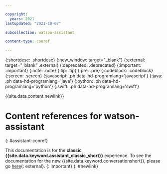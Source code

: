 ```yaml
---

copyright:
  years: 2021
lastupdated: "2021-10-07"

subcollection: watson-assistant

content-type: conref

---
```


{:shortdesc: .shortdesc}
{:new_window: target="_blank"}
{:external: target="_blank" .external}
{:deprecated: .deprecated}
{:important: .important}
{:note: .note}
{:tip: .tip}
{:pre: .pre}
{:codeblock: .codeblock}
{:screen: .screen}
{:javascript: .ph data-hd-programlang='javascript'}
{:java: .ph data-hd-programlang='java'}
{:python: .ph data-hd-programlang='python'}
{:swift: .ph data-hd-programlang='swift'}

{{site.data.content.newlink}}

# Content references for watson-assistant
{: #assistant-conref}

This documentation is for the **classic {{site.data.keyword.assistant_classic_short}}** experience. To see the documentation for the new {{site.data.keyword.conversationshort}}, please go [here](https://cloud.ibm.com/docs/watson-assistant){: external}.
{: important}
{: #newlink}
